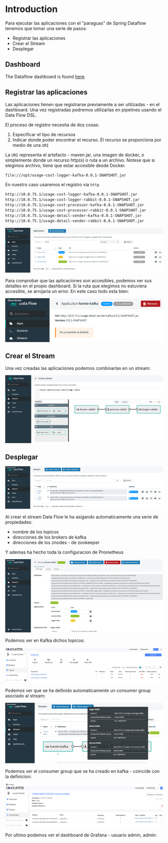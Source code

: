 # Introduction

Para ejecutar las aplicaciones con el "paraguas" de Spring Dataflow tenemos que tomar una serie de pasos:

- Registrar las aplicaciones
- Crear el Stream
- Desplegar

## Dashboard

The Dataflow dashboard is found [here](http://localhost:9393/dashboard).

## Registrar las aplicaciones

Las aplicaciones tienen que registrarse previamente a ser utilizadas - en el dashboard. Una vez registradas podremos utilizarlas en pipelines usando el Data Flow DSL. 

El proceso de registro necesita de dos cosas:

1. Especificar el tipo de recursos
2. Indicar donde poder encontrar el recurso. El recurso se proporciona por medio de una `URI`

La `URI` representa el artefacto - maven jar, una imagen de docker, o simplemente donde un recurso http(s) o ruta a un archivo. Notese que si elegimos archivo, tiene que estar accesible desde Docker. 

```sh
file:///opt/usage-cost-logger-kafka-0.0.1-SNAPSHOT.jar
```

En nuestro caso usaremos el registro via `http`

```sh
http://10.0.75.1/usage-cost-logger-kafka-0.0.1-SNAPSHOT.jar
http://10.0.75.1/usage-cost-logger-rabbit-0.0.1-SNAPSHOT.jar
http://10.0.75.1/usage-cost-processor-kafka-0.0.1-SNAPSHOT.jar
http://10.0.75.1/usage-cost-processor-rabbit-0.0.1-SNAPSHOT.jar
http://10.0.75.1/usage-detail-sender-kafka-0.0.1-SNAPSHOT.jar
http://10.0.75.1/usage-detail-sender-rabbit-0.0.1-SNAPSHOT.jar
```

![Registra Apps](./Imagenes/registro.png)

Para comprobar que las aplicaciones son accesibles, podemos ver sus detalles en el propio dashboard. Si la ruta que elegimos no estuviera accesible, se arrojaria un error. En este caso todo esta bien:

![Registra Apps](./Imagenes/propiedades.PNG)

## Crear el Stream

Una vez creadas las aplicaciones podemos combinarlas en un stream:

![Stream](./Imagenes/stream.PNG)

## Desplegar

![Despliegue](./Imagenes/desplegar.PNG)

Al crear el stream Data Flow le ha asigando automaticamente una serie de propiedades:

- nombre de los topicos
- direcciones de los brokers de kafka
- direcciones de los znodes - de zookeeper

Y ademas ha hecho toda la configuracion de Prometheus

![Definicion](./Imagenes/Definicion.PNG)

Podemos ver en Kafka dichos topicos:

![Definicion](./Imagenes/topicos.PNG)

Podemos ver que se ha definido automaticamente un consumer group asociado al stream:

![Definicion](./Imagenes/CGdef.PNG)

Podemos ver el consumer group que se ha creado en kafka - coincide con la definicion:

![Definicion](./Imagenes/CG.PNG)

Por ultimo podemos ver el dashboard de Grafana - usuario admin, admin:

	  
	  
  
